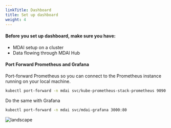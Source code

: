 ```yaml
---
linkTitle: Dashboard
title: Set up dashboard
weight: 4
---
```


#### Before you set up dashboard, make sure you have:
- MDAI setup on a cluster
- Data flowing through MDAI Hub

#### Port Forward Prometheus and Grafana

<p class="mdai-description-text">Port-forward Prometheus so you can connect to the Prometheus instance running on your local machine.</p>

```bash
kubectl port-forward -n mdai svc/kube-prometheus-stack-prometheus 9090:9090
```

<p class="mdai-description-text">Do the same with Grafana</p>

```bash
kubectl port-forward -n mdai svc/mdai-grafana 3000:80
```

<!-- Replace image when content available -->
![landscape](/images/nothing_to_see_here.png)


